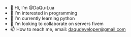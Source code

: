 - 👋 Hi, I’m @DaQu-Lua
- 👀 I’m interested in programming
- 🌱 I’m currently learning python
- 💞️ I’m looking to collaborate on servers fivem
- 📫 How to reach me, email: daqudeveloper@gmail.com
